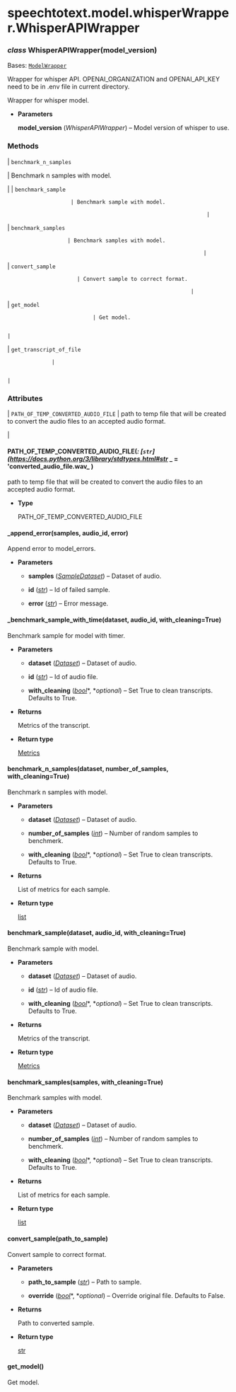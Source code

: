 # speechtotext.model.whisperWrapper.WhisperAPIWrapper


### _class_ WhisperAPIWrapper(model_version)
Bases: [`ModelWrapper`](speechtotext.model.modelWrapper.ModelWrapper.md#speechtotext.model.modelWrapper.ModelWrapper)

Wrapper for whisper API. OPENAI_ORGANIZATION and OPENAI_API_KEY need to be in .env file in current directory.

Wrapper for whisper model.


* **Parameters**

    **model_version** (*WhisperAPIWrapper*) – Model version of whisper to use.


### Methods

| `benchmark_n_samples`

 | Benchmark n samples with model.

 |
| `benchmark_sample`

                        | Benchmark sample with model.

                                                                   |
| `benchmark_samples`

                       | Benchmark samples with model.

                                                                  |
| `convert_sample`

                          | Convert sample to correct format.

                                                              |
| `get_model`

                               | Get model.

                                                                                     |
| `get_transcript_of_file`

                  | 

                                                                                               |
### Attributes

| `PATH_OF_TEMP_CONVERTED_AUDIO_FILE`
       | path to temp file that will be created to convert the audio files to an accepted audio format.

 |

#### PATH_OF_TEMP_CONVERTED_AUDIO_FILE(_: [`str`](https://docs.python.org/3/library/stdtypes.html#str_ _ = 'converted_audio_file.wav_ )
path to temp file that will be created to convert the audio files to an accepted audio format.


* **Type**

    PATH_OF_TEMP_CONVERTED_AUDIO_FILE



#### _append_error(samples, audio_id, error)
Append error to model_errors.


* **Parameters**

    
    * **samples** ([*SampleDataset*](speechtotext.datasets.SampleDataset.md#speechtotext.datasets.SampleDataset)) – Dataset of audio.


    * **id** ([*str*](https://docs.python.org/3/library/stdtypes.html#str)) – Id of failed sample.


    * **error** ([*str*](https://docs.python.org/3/library/stdtypes.html#str)) – Error message.



#### _benchmark_sample_with_time(dataset, audio_id, with_cleaning=True)
Benchmark sample for model with timer.


* **Parameters**

    
    * **dataset** ([*Dataset*](speechtotext.datasets.Dataset.md#speechtotext.datasets.Dataset)) – Dataset of audio.


    * **id** ([*str*](https://docs.python.org/3/library/stdtypes.html#str)) – Id of audio file.


    * **with_cleaning** ([*bool*](https://docs.python.org/3/library/functions.html#bool)*, **optional*) – Set True to clean transcripts. Defaults to True.



* **Returns**

    Metrics of the transcript.



* **Return type**

    [Metrics](speechtotext.metric.metrics.Metrics.md#speechtotext.metric.metrics.Metrics)



#### benchmark_n_samples(dataset, number_of_samples, with_cleaning=True)
Benchmark n samples with model.


* **Parameters**

    
    * **dataset** ([*Dataset*](speechtotext.datasets.Dataset.md#speechtotext.datasets.Dataset)) – Dataset of audio.


    * **number_of_samples** ([*int*](https://docs.python.org/3/library/functions.html#int)) – Number of random samples to benchmerk.


    * **with_cleaning** ([*bool*](https://docs.python.org/3/library/functions.html#bool)*, **optional*) – Set True to clean transcripts. Defaults to True.



* **Returns**

    List of metrics for each sample.



* **Return type**

    [list](https://docs.python.org/3/library/stdtypes.html#list)



#### benchmark_sample(dataset, audio_id, with_cleaning=True)
Benchmark sample with model.


* **Parameters**

    
    * **dataset** ([*Dataset*](speechtotext.datasets.Dataset.md#speechtotext.datasets.Dataset)) – Dataset of audio.


    * **id** ([*str*](https://docs.python.org/3/library/stdtypes.html#str)) – Id of audio file.


    * **with_cleaning** ([*bool*](https://docs.python.org/3/library/functions.html#bool)*, **optional*) – Set True to clean transcripts. Defaults to True.



* **Returns**

    Metrics of the transcript.



* **Return type**

    [Metrics](speechtotext.metric.metrics.Metrics.md#speechtotext.metric.metrics.Metrics)



#### benchmark_samples(samples, with_cleaning=True)
Benchmark samples with model.


* **Parameters**

    
    * **dataset** ([*Dataset*](speechtotext.datasets.Dataset.md#speechtotext.datasets.Dataset)) – Dataset of audio.


    * **number_of_samples** ([*int*](https://docs.python.org/3/library/functions.html#int)) – Number of random samples to benchmerk.


    * **with_cleaning** ([*bool*](https://docs.python.org/3/library/functions.html#bool)*, **optional*) – Set True to clean transcripts. Defaults to True.



* **Returns**

    List of metrics for each sample.



* **Return type**

    [list](https://docs.python.org/3/library/stdtypes.html#list)



#### convert_sample(path_to_sample)
Convert sample to correct format.


* **Parameters**

    
    * **path_to_sample** ([*str*](https://docs.python.org/3/library/stdtypes.html#str)) – Path to sample.


    * **override** ([*bool*](https://docs.python.org/3/library/functions.html#bool)*, **optional*) – Override original file. Defaults to False.



* **Returns**

    Path to converted sample.



* **Return type**

    [str](https://docs.python.org/3/library/stdtypes.html#str)



#### get_model()
Get model.
